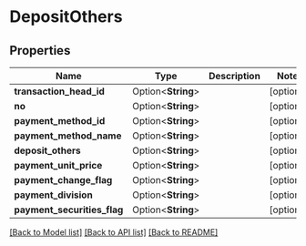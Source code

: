 # DepositOthers

## Properties

Name | Type | Description | Notes
------------ | ------------- | ------------- | -------------
**transaction_head_id** | Option<**String**> |  | [optional]
**no** | Option<**String**> |  | [optional]
**payment_method_id** | Option<**String**> |  | [optional]
**payment_method_name** | Option<**String**> |  | [optional]
**deposit_others** | Option<**String**> |  | [optional]
**payment_unit_price** | Option<**String**> |  | [optional]
**payment_change_flag** | Option<**String**> |  | [optional]
**payment_division** | Option<**String**> |  | [optional]
**payment_securities_flag** | Option<**String**> |  | [optional]

[[Back to Model list]](../README.md#documentation-for-models) [[Back to API list]](../README.md#documentation-for-api-endpoints) [[Back to README]](../README.md)


